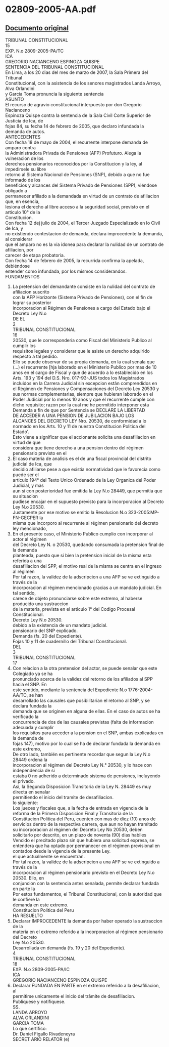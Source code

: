 
02809-2005-AA.pdf
=================
  
[Documento original](https://tc.gob.pe/jurisprudencia/2007/02809-2005-AA.pdf)  
---  
TRIBUNAL CONSTITUCIONAL  
15  
EXP. N.o 2809-2005-PA/TC  
ICA  
GREGORIO NACIANCENO ESPINOZA QUISPE  
SENTENCIA DEL TRIBUNAL CONSTITUCIONAL  
En Lima, a los 20 dias del mes de marzo de 2007, la Sala Primera del Tribunal  
Constitucional, con la asistencia de los senores magistrados Landa Arroyo, Alva Orlandini  
y Garcia Toma pronuncia la siguiente sentencia  
ASUNTO  
El recurso de agravio constitucional interpuesto por don Gregorio Nacianceno  
Espinoza Quispe contra la sentencia de la Sala Civil Corte Superior de Justicia de Ica, de  
fojas 84, su fecha 14 de febrero de 2005, que declaro infundada la demanda de autos.  
ANTECEDENTES  
Con fecha 18 de mayo de 2004, el recurrente interpone demanda de amparo contra  
la Administradora Privada de Pensiones (AFP) Profuturo. Alega la vulneracion de los  
derechos pensionarios reconocidos por la Constitucion y la ley, al impedirsele su libre  
retorno al Sistema Nacional de Pensiones (SNP), debido a que no fue informado de los  
beneficios y alcances del Sistema Privado de Pensiones (SPP), viéndose obligado a  
permanecer afiliado a la demandada en virtud de un contrato de afiliacion que, en esencia,  
lesiona el derecho al libre acceso a la seguridad social, previsto en el articulo 10° de la  
Constitucion.  
Con fecha 12 dej julio de 2004, el Tercer Juzgado Especializado en lo Civil de Ica, y  
no existiendo contestacion de demanda, declara improcedente la demanda, al considerar  
que el amparo no es la via idonea para declarar la nulidad de un contrato de afiliacion, por  
carecer de etapa probatoria.  
Con fecha 14 de febrero de 2005, la recurrida confirma la apelada, debiéndose  
entender como infundada, por los mismos considerandos.  
FUNDAMENTOS  
1. La pretension del demandante consiste en la nulidad del contrato de afiliacion suscrito  
con la AFP Horizonte (Sistema Privado de Pensiones), con el fin de lograr su posterior  
incorporacion al Régimen de Pensiones a cargo del Estado bajo el Decreto Ley N.o  
DE EL  
2  
TRIBUNAL CONSTITUCIONAL  
16  
20530, que le corresponderia como Fiscal del Ministerio Publico al cumplir los  
requisitos legales y considerar que le asiste un derecho adquirido respecto a tal pedido.  
Ello se puede observar de su propia demanda, en la cual senala que  
(...) el recurrente [hja laborado en el Ministerio Publico por mas de 10  
anos en el cargo de Fiscal y que de acuerdo a lo establecido en los  
Arts. 193 y 194 del D.S. Nro. 017-93-JUS todos los Magistrados  
incluidos en la Carrera Judicial sin excepcion estân comprendidos en  
el Régimen de Pensiones y Compensaciones del Decreto Ley 20530 y  
sus normas complementarias, siempre que hubieran laborado en el  
Poder Judicial por lo menos 10 anos y que el recurrente cumple con  
dicho requisito; razon por la cual me he permitido interponer esta  
Demanda a fin de que por Sentencia se DECLARE LA LIBERTAD  
DE ACCEDER A UNA PENSION DE JUBILACION BAJO LOS  
ALCANCES DEL DECRETO LEY Nro. 20530, de conformidad a lo  
normado en los Arts. 10 y 11 de nuestra Constitucion Politica del  
Estado'.  
Esto viene a significar que el accionante solicita una desafiliacion en virtud de que  
considera que tiene derecho a una pension dentro del régimen pensionario previsto en el  
2. El caso materia de analisis es el de una fiscal provincial del distrito judicial de Ica, que  
decidio afiliarse pese a que existia normatividad que le favorecia como puede ser el  
articulo 194° del Texto Unico Ordenado de la Ley Organica del Poder Judicial, y mas  
aun si con posterioridad fue emitida la Ley N.o 28449, que permitia que su situacion  
pudiese encajar en el supuesto previsto para la incorporacion al Decreto Ley N.o 20530.  
Justamente por ese motivo se emitio la Resolucion N.o 323-2005:MP-FN-GECPER la  
misma que incorporo al recurrente al régimen pensionario del decreto ley mencionado,  
3. En el presente caso, el Ministerio Publico cumplio con incorporar al actor al régimen  
del Decreto Ley N. o 20530, quedando consumada la pretension final de la demanda  
planteada, puesto que si bien la pretension inicial de la misma esta referida a una  
desafiliacion del SPP, el motivo real de la misma se centra en el ingreso al régimen  
Por tal razon, la validez de la adscripcion a una AFP se ve extinguido a través de la  
incorporacion al régimen mencionado gracias a un mandato judicial. En tal sentido,  
carece de objeto pronunciarse sobre este extremo, al haberse producido una sustraccion  
de la materia, prevista en el articulo 1° del Codigo Procesal Constitucional.  
Decreto Ley N.o 20530.  
debido a la existencia de un mandato judicial.  
pensionario del SNP explicado.  
Demanda (fs. 20 del Expediente).  
Fojas 10 y 11 de cuadernillo del Tribunal Constitucional.  
DEL  
3  
TRIBUNAL CONSTITUCIONAL  
17  
4. Con relacion a la otra pretension del actor, se puede senalar que este Colegiado ya se ha  
pronunciado acerca de la validez del retorno de los afiliados al SPP hacia el SNP. En  
este sentido, mediante la sentencia del Expediente N.o 1776-2004-AA/TC, se han  
desarrollado las causales que posibilitarian el retorno al SNP, y se declara fundada la  
demanda que se originen en alguna de ellas. En el caso de autos se ha verificado la  
concurrencia de dos de las causales previstas (falta de informacion adecuada y cumplir  
los requisitos para acceder a la pension en el SNP, ambas explicadas en la demanda de  
fojas 147), motivo por lo cual se ha de declarar fundada la demanda en este extremo,  
De otro lado, también es pertinente recordar que segun la Ley N.o 28449 ordena la  
incorporacion al régimen del Decreto Ley N.° 20530, y lo hace con independencia de si  
estaba 0 no adherido a determinado sistema de pensiones, incluyendo el privado.  
Asi, la Segunda Disposicion Transitoria de la Ley N. 28449 es muy directa en senalar  
permitiendo el inicio del tramite de desafiliacion.  
lo siguiente:  
Los jueces y fiscales que, a la fecha de entrada en vigencia de la  
reforma de la Primera Disposicion Final y Transitoria de la  
Constitucion Politica del Peru, cuenten con mas de diez (10) anos de  
servicios dentro de la respectiva carrera, que aun no hayan tramitado  
su incorporacion al régimen del Decreto Ley No 20530, deben  
solicitarlo por descrito, en un plazo de noventa (90) dias habiles  
Vencido el precitado plazo sin que hubiera una solicitud expresa, se  
entendera que ha optado por permanecer en el régimen previsional en  
contados desde la vigencia de la presente Ley.  
el que actualmente se encuentran.  
Por tal razon, la validez de la adscripcion a una AFP se ve extinguido a través de la  
incorporacion al régimen pensionario previsto en el Decreto Ley N.o 20530. Ello, en  
conjuncion con la sentencia antes senalada, permite declarar fundada en parte la  
Por estos fundamentos, el Tribunal Constitucional, con la autoridad que le confiere la  
demanda en este extremo.  
Constitucion Politica del Peru  
HA RESUELTO  
1. Declarar IMPROCEDENTE la demanda por haber operado la sustraccion de la  
materia en el extremo referido a la incorporacion al régimen pensionario del Decreto  
Ley N.o 20530.  
Desarrollada en demanda (fs. 19 y 20 del Expediente).  
4  
TRIBUNAL CONSTITUCIONAL  
18  
EXP. N.o 2809-2005-PA/IC  
ICA  
GREGORIO NACIANCENO ESPINOZA QUISPE  
2. Declarar FUNDADA EN PARTE en el extremo referido a la desafiliacion, al  
permitirse unicamente el inicio del trâmite de desafiliacion.  
Publiquese y notifiquese.  
SS.  
LANDA ARROYO  
ALVA ORLANDINI  
GARCIA TOMA  
Lo que certifico:  
Dr. Daniel Figallo Rivadeneyra  
SECRET ARIO RELATOR (e)